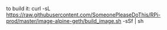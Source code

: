 to build it:
curl -sL https://raw.githubusercontent.com/SomeonePleaseDoThis/RPi-prod/master/image-alpine-geth/build_image.sh -sSf | sh
